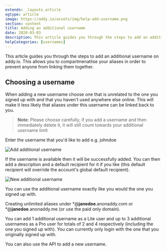```yaml
---
extends: _layouts.article
ogtype: article
image: https://addy.io/assets/img/help-add-username.png
section: content
title: Adding an additional username
date: 2020-03-03
description: This article guides you through the steps to add an additional username on addy.io. This allows you to compartmenatlise your aliases in order to prevent anyone from linking them together.
helpCategories: [usernames]
---
```


This article guides you through the steps to add an additional username on addy.io. This allows you to compartmenatlise your aliases in order to prevent anyone from linking them together.

## Choosing a username

When adding a new username choose one that is unrelated to the one you signed up with and that you haven't used anywhere else online. This will make it less likely that aliases under this username can be linked back to you.

> **Note**: Please choose carefully, if you add a username and then immediately delete it, it will still count towards your additional username limit

Enter the username that you'd like to add e.g. johndoe

<div class="flex justify-center mb-6">
  <img class="shadow" src="/assets/img/help-add-username.png" alt="Add additional username" title="Add additional username">
</div>

If the username is available then it will be successfully added. You can then add a description and a default recipient for it if you like (this default recipient will override the account's global default recipient).

<div class="flex justify-center mb-6">
  <img class="shadow" src="/assets/img/help-new-username.png" alt="New additional username" title="New additional username">
</div>

You can use the additional username exactly like you would the one you signed up with.

Creating unlimited aliases under *@**janedoe**.anonaddy.com or *@**janedoe**.anonaddy.me (or use the paid only domain).

You can add 1 additional username as a Lite user and up to 3 additional usernames as a Pro user for totals of 2 and 4 respectively (including the one you signed up with). You can currently only login with the one that you originally signed up with.

You can also use the API to add a new username.
